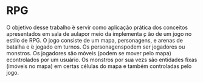 # RPG
 
O objetivo desse trabalho  ́e servir como aplicação prática dos conceitos apresentados em sala de aulapor meio da implementa ̧c ̃ao de um jogo no estilo de RPG.
O jogo consiste de um mapa, personagens, e arenas de batalha e  ́e jogado em turnos.  Os personagenspodem ser jogadores ou monstros.  Os jogadores são móveis (podem se mover pelo mapa) econtrolados por um usuário. Os monstros por sua vezs são entidades fixas (imóveis no mapa) em certas células do mapa e também controladas pelo jogo.
